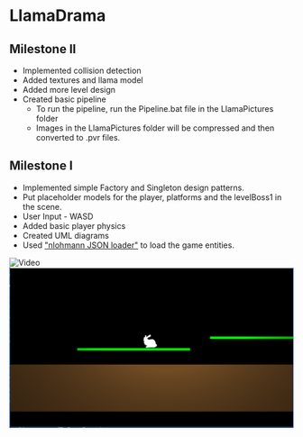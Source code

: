 # LlamaDrama
## Milestone II

* Implemented collision detection
* Added textures and llama model
* Added more level design
* Created basic pipeline
  - To run the pipeline, run the Pipeline.bat file in the LlamaPictures folder
  - Images in the LlamaPictures folder will be compressed and then converted to .pvr files.

## Milestone I

* Implemented simple Factory and Singleton design patterns.
* Put placeholder models for the player, platforms and the levelBoss1 in the scene.
* User Input - WASD
* Added basic player physics 
* Created UML diagrams
* Used ["nlohmann JSON loader"](https://github.com/nlohmann/json) to load the game entities. 

![Video](https://media.giphy.com/media/25pONpdS9zJKpzAb8y/giphy.gif)
![Screen Shot](https://github.com/BlueDynamicFAN/LlamaDrama/blob/master/ScreenShot.PNG)
